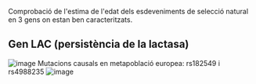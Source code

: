 Comprobació de l'estima de l'edat dels esdeveniments de selecció natural en 3 gens on estan ben caracteritzats. 

## Gen LAC (persistència de la lactasa)
![image](https://user-images.githubusercontent.com/112875889/191294344-cc9076bf-e585-46f1-b189-243c2c4a7567.png)
Mutacions causals en metapoblació europea: rs182549 i rs4988235
![image](https://user-images.githubusercontent.com/112875889/191294399-2cbda72a-9b91-4ffa-8840-d833fe232f1b.png)
